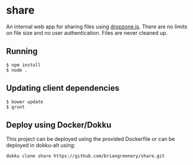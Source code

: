 share
=====

An internal web app for sharing files using
[dropzone.js](http://www.dropzonejs.com/). There are no limits on file size and
no user authentication. Files are never cleaned up.

## Running

    $ npm install
    $ node .

## Updating client dependencies

    $ bower update
    $ grunt

## Deploy using Docker/Dokku

This project can be deployed using the provided Dockerfile or can be deployed in dokku-alt using:

```
dokku clone share https://github.com/briangreenery/share.git
```
